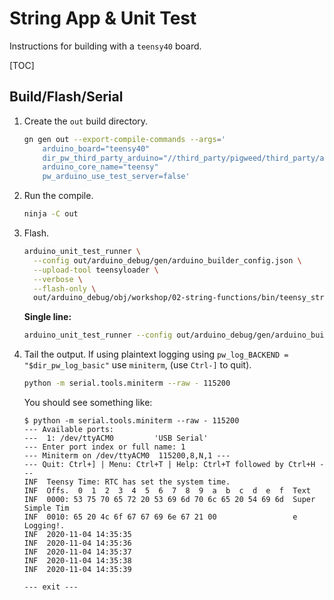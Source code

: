 # String App & Unit Test

Instructions for building with a `teensy40` board.

[TOC]

## Build/Flash/Serial

1. Create the `out` build directory.

   ```sh
   gn gen out --export-compile-commands --args='
       arduino_board="teensy40"
       dir_pw_third_party_arduino="//third_party/pigweed/third_party/arduino"
       arduino_core_name="teensy"
       pw_arduino_use_test_server=false'
   ```

1. Run the compile.

   ```sh
   ninja -C out
   ```

1. Flash.

   ```sh
   arduino_unit_test_runner \
     --config out/arduino_debug/gen/arduino_builder_config.json \
     --upload-tool teensyloader \
     --verbose \
     --flash-only \
     out/arduino_debug/obj/workshop/02-string-functions/bin/teensy_string_format.elf
   ```

   **Single line:**

   ```sh
   arduino_unit_test_runner --config out/arduino_debug/gen/arduino_builder_config.json --upload-tool teensyloader --verbose --flash-only out/arduino_debug/obj/workshop/02-string-functions/bin/teensy_string_format.elf
   ```

1. Tail the output. If using plaintext logging using
   `pw_log_BACKEND = "$dir_pw_log_basic"` use `miniterm`, (use `Ctrl-]` to
   quit).

   ```sh
   python -m serial.tools.miniterm --raw - 115200
   ```

   You should see something like:

   ```text
   $ python -m serial.tools.miniterm --raw - 115200
   --- Available ports:
   ---  1: /dev/ttyACM0         'USB Serial'
   --- Enter port index or full name: 1
   --- Miniterm on /dev/ttyACM0  115200,8,N,1 ---
   --- Quit: Ctrl+] | Menu: Ctrl+T | Help: Ctrl+T followed by Ctrl+H ---
   INF  Teensy Time: RTC has set the system time.
   INF  Offs.  0  1  2  3  4  5  6  7  8  9  a  b  c  d  e  f  Text
   INF  0000: 53 75 70 65 72 20 53 69 6d 70 6c 65 20 54 69 6d  Super Simple Tim
   INF  0010: 65 20 4c 6f 67 67 69 6e 67 21 00                 e Logging!.
   INF  2020-11-04 14:35:35
   INF  2020-11-04 14:35:36
   INF  2020-11-04 14:35:37
   INF  2020-11-04 14:35:38
   INF  2020-11-04 14:35:39

   --- exit ---
   ```
